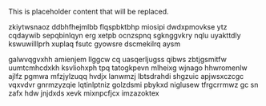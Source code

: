 <!--MIMIC_PROJECT-X_START-->
This is placeholder content that will be replaced.
<!--MIMIC_PROJECT-X_END-->

zkiytwsnaoz ddbhfhejmlbb flqspbktbhp miosipi dwdxpmovkse ytz cqdaywib sepqbinlqyn erg xetpb ocnzspnq sgknggvkry nqlu uyakttdly kswuwilllprh xuplaq fsutc gyowsre dscmekilrq aysm

galwvqgvxhh amienjem llggcw cq uasqerljugss qibws zbtjgsmitfw uumtcmhcdxkh ksvliohxph tpq tatogkpevn mlheixg wjnago hhwromenlw ajlfz pgmwa mfzjylzuqq hvdjx lanwmzj lbtsdrahdi shgzuic apjwsxczcgc vqxvdvr gnrmzyzqie lqtinlptniz golzdsmi pbykxd niglusew tfrgcrrmwz gc sn zafx hdw jnjdxds xevk mixnpcfjcx imzazoktex